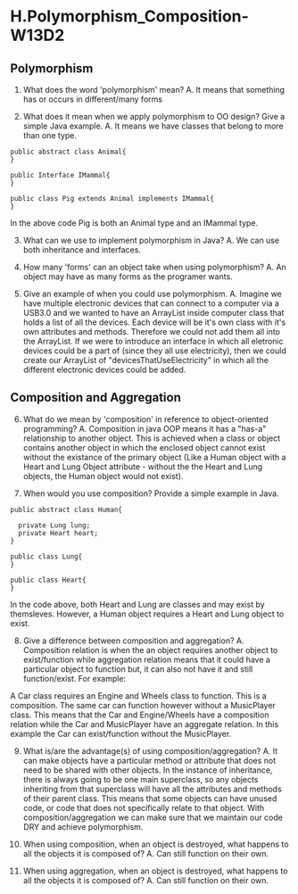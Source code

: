# H.Polymorphism_Composition-W13D2

## Polymorphism


1. What does the word 'polymorphism' mean?
A. It means that something has or occurs in different/many forms

2. What does it mean when we apply polymorphism to OO design? Give a simple Java example.
A. It means we have classes that belong to more than one type.

```
public abstract class Animal{
}
```

```
public Interface IMammal{
}
```

```
public class Pig extends Animal implements IMammal{
}
```

In the above code Pig is both an Animal type and an IMammal type.



3. What can we use to implement polymorphism in Java?
A. We can use both inheritance and interfaces.

4. How many 'forms' can an object take when using polymorphism?
A. An object may have as many forms as the programer wants.

5. Give an example of when you could use polymorphism.
A. Imagine we have multiple electronic devices that can connect to a computer via a USB3.0 and we wanted to have an ArrayList inside computer class that holds a list of all the devices. Each device will be it's own class with it's own attributes and methods. Therefore we could not add them all into the ArrayList. If we were to introduce an interface in which all eletronic devices could be a part of (since they all use electricity), then we could create our ArrayList of  "devicesThatUseElectricity" in which all the different electronic devices could be added.

## Composition and Aggregation

6. What do we mean by 'composition' in reference to object-oriented programming?
A. Composition in java OOP means it has a "has-a" relationship to another object. This is achieved when a class or object contains another object in which the enclosed object cannot exist without the existance of the primary object (Like a Human object with a Heart and Lung Object attribute - without the  the Heart and Lung objects, the Human object would not exist).

7. When would you use composition? Provide a simple example in Java.

```
public abstract class Human{

  private Lung lung;
  private Heart heart;
}
```

```
public class Lung{
}
```

```
public class Heart{
}
```

In the code above, both Heart and Lung are classes and may exist by themsleves. However, a Human object requires a Heart and Lung object to exist.


8. Give a difference between composition and aggregation?
A. Composition relation is when the an object requires another object to exist/function while aggregation relation means that it could have a particular object to function but, it can also not have it and still function/exist. For example:

A Car class requires an Engine and Wheels class to function. This is a composition. The same car can function however without a MusicPlayer class. This means that the Car and Engine/Wheels have a composition relation while the Car and MusicPlayer have an aggregate relation. In this example the Car can exist/function without the MusicPlayer.

9. What is/are the advantage(s) of using composition/aggregation?
A. It can make objects have a particular method or attribute that does not need to be shared with other objects. In the instance of inheritance, there is always going to be one main superclass, so any objects inheriting from that superclass will have all the attributes and methods of their parent class. This means that some objects can have unused code, or code that does not specifically relate to that object. With composition/aggregation we can make sure that we maintain our code DRY and achieve polymorphism.

10. When using composition, when an object is destroyed, what happens to all the objects it is composed of?
A. Can still function on their own.

11. When using aggregation, when an object is destroyed, what happens to all the objects it is composed of?
A. Can still function on their own.
